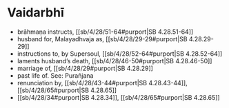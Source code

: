# Vaidarbhī

* brāhmaṇa instructs, [[sb/4/28/51-64#purport|SB 4.28.51-64]]
* husband for, Malayadhvaja as, [[sb/4/28/29-29#purport|SB 4.28.29-29]]
* instructions to, by Supersoul, [[sb/4/28/52-64#purport|SB 4.28.52-64]]
* laments husband’s death, [[sb/4/28/46-50#purport|SB 4.28.46-50]]
* marriage of, [[sb/4/28/29#purport|SB 4.28.29]]
* past life of. See: Purañjana 
* renunciation by, [[sb/4/28/43-44#purport|SB 4.28.43-44]], [[sb/4/28/65#purport|SB 4.28.65]]
*  [[sb/4/28/34#purport|SB 4.28.34]], [[sb/4/28/65#purport|SB 4.28.65]]
